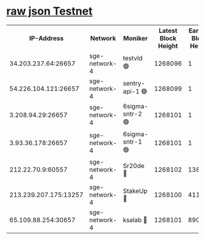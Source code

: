 
[raw json Testnet](https://rpc-check.sget.stavr.tech/sget/rpc-sget-result.json)
=


<table><tr><th>IP-Address</th><th>Network</th><th>Moniker</th><th>Latest Block Height</th><th>Earliest Block Height</th><th>Catching Up</th><th>Tx Index</th><th>Voting Power</th><th>Scan Time</th></tr><tr><td>34.203.237.64:26657</td><td>sge-network-4</td><td>testvld 🟢</td><td>1268096</td><td>1</td><td>False</td><td>on</td><td>0</td><td>2024-01-25T19:31:38.200591054UTC</td></tr><tr><td>54.226.104.121:26657</td><td>sge-network-4</td><td>sentry-api-1 🟢</td><td>1268099</td><td>1</td><td>False</td><td>on</td><td>0</td><td>2024-01-25T19:31:51.289660837UTC</td></tr><tr><td>3.208.94.29:26657</td><td>sge-network-4</td><td>6sigma-sntr-2 🟢</td><td>1268101</td><td>1</td><td>False</td><td>on</td><td>0</td><td>2024-01-25T19:32:01.520010131UTC</td></tr><tr><td>3.93.36.178:26657</td><td>sge-network-4</td><td>6sigma-sntr-1 🟢</td><td>1268101</td><td>1</td><td>False</td><td>on</td><td>0</td><td>2024-01-25T19:32:04.347476516UTC</td></tr><tr><td>212.22.70.9:60557</td><td>sge-network-4</td><td>Sr20de 🔴</td><td>1268102</td><td>138001</td><td>False</td><td>on</td><td>104</td><td>2024-01-25T19:32:07.941856654UTC</td></tr><tr><td>213.239.207.175:13257</td><td>sge-network-4</td><td>StakeUp 🔴</td><td>1268100</td><td>411001</td><td>False</td><td>off</td><td>100</td><td>2024-01-25T19:32:00.456827915UTC</td></tr><tr><td>65.109.88.254:30657</td><td>sge-network-4</td><td>ksalab 🔴</td><td>1268101</td><td>890001</td><td>False</td><td>off</td><td>1148</td><td>2024-01-25T19:32:04.819835972UTC</td></tr></table>
